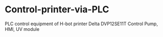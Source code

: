 # Control-printer-via-PLC
PLC control equipment of H-bot printer Delta DVP12SE11T
Control Pump, HMI, UV module
